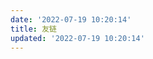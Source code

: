 ```yaml
---
date: '2022-07-19 10:20:14'
title: 友链
updated: '2022-07-19 10:20:14'
---
```

<div id="qexo-friends"></div>
<link rel="stylesheet" href="https://cdn.jsdelivr.net/npm/qexo-static@1.1.3/hexo/friends/friends.css"/>
<script src="https://cdn.jsdelivr.net/npm/qexo-static@1.1.3/hexo/friends/friends.js"></script>
<script>loadQexoFriends("qexo-friends", "${https://hexo-blog-cms.vercel.app}")</script>
<div id="friends-api"></div>
<script src="https://cdn.jsdelivr.net/gh/Fgaoxing/blog-cdn@main/source/js/friends-api.js"></script>
<script>qexo_friend_api("friends-api","https://hexo-blog-cms.vercel.app");</script>
